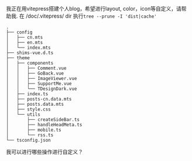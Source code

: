我正在用vitepress搭建个人blog，希望进行layout, color，icon等自定义，请帮助我.
在 /doc/.vitepress/ dir 执行`tree --prune -I 'dist|cache'`

```
.
├── config
│   ├── cn.mts
│   ├── en.mts
│   └── index.mts
├── shims-vue.d.ts
├── theme
│   ├── components
│   │   ├── Comment.vue
│   │   ├── GoBack.vue
│   │   ├── ImageViewer.vue
│   │   ├── SupportMe.vue
│   │   └── TDesignDark.vue
│   ├── index.ts
│   ├── posts-cn.data.mts
│   ├── posts.data.mts
│   ├── style.css
│   └── utils
│       ├── createSideBar.ts
│       ├── handleHeadMeta.ts
│       ├── mobile.ts
│       └── rss.ts
└── tsconfig.json
```
我可以进行哪些操作进行自定义？